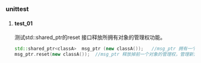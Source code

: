 ### unittest

1. #### test_01

   测试std::shared_ptr的reset 接口释放所拥有对象的管理权功能。

   ```c++
   std::shared_ptr<classA>	msg_ptr (new classA());   //msg_ptr 拥有一个classA对象的管理权
   msg_ptr.reset(new classA());  //msg_ptr 释放掉前一个对象的管理权，管理新对象
   ```

   

